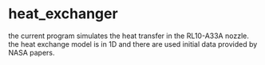 # heat_exchanger
 the current program simulates the heat transfer in the RL10-A33A nozzle.
 the heat exchange model is in 1D and there are used initial data provided by NASA papers.
